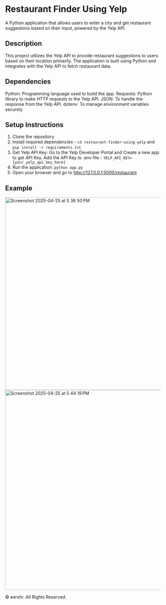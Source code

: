# Restaurant Finder Using Yelp 
A Python application that allows users to enter a city and get restaurant suggestions based on their input, powered by the Yelp API.

## Description
This project utilizes the Yelp API to provide restaurant suggestions to users based on their location primarily. The application is built using Python and integrates with the Yelp API to fetch restaurant data.

## Dependencies
Python: Programming language used to build the app.
Requests: Python library to make HTTP requests to the Yelp API.
JSON: To handle the response from the Yelp API.
dotenv: To manage environment variables securely 

## Setup Instructions

1. Clone the repository
2. Install required dependencies - `cd restaurant-finder-using-yelp` and `pip install -r requirements.txt`
3. Get Yelp API Key: Go to the Yelp Developer Portal and Create a new app to get API Key. Add the API Key to .env file - `YELP_API_KEY={your_yelp_api_key_here}` </ul>
4. Run the application: `python app.py`
5. Open your browser and go to http://127.0.0.1:5000/restaurant 

## Example


<img width="623" alt="Screenshot 2025-04-25 at 5 36 50 PM" src="https://github.com/user-attachments/assets/b4e61b97-3b91-46f5-b18b-117f5536c097" />
<img width="647" alt="Screenshot 2025-04-25 at 5 44 19 PM" src="https://github.com/user-attachments/assets/d76b393b-91f2-4439-8bd3-2a4304f6a685" />





© eershr. All Rights Reserved.

